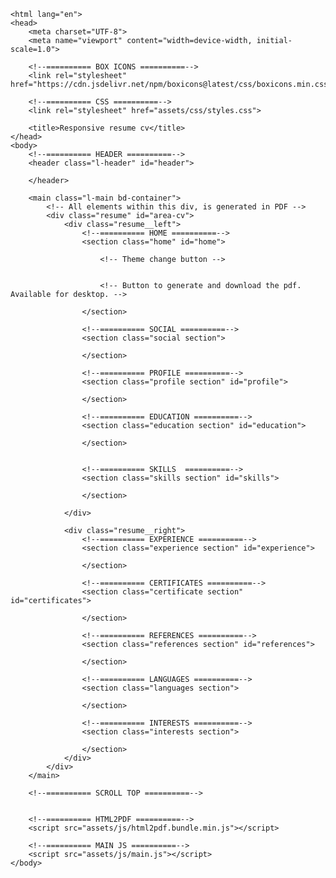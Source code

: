 <!DOCTYPE html>
    <html lang="en">
    <head>
        <meta charset="UTF-8">
        <meta name="viewport" content="width=device-width, initial-scale=1.0">

        <!--========== BOX ICONS ==========-->
        <link rel="stylesheet" href="https://cdn.jsdelivr.net/npm/boxicons@latest/css/boxicons.min.css">

        <!--========== CSS ==========-->
        <link rel="stylesheet" href="assets/css/styles.css">

        <title>Responsive resume cv</title>
    </head>
    <body>
        <!--========== HEADER ==========-->
        <header class="l-header" id="header">
            
        </header>

        <main class="l-main bd-container">
            <!-- All elements within this div, is generated in PDF -->
            <div class="resume" id="area-cv">
                <div class="resume__left">
                    <!--========== HOME ==========-->
                    <section class="home" id="home">
                        
                        <!-- Theme change button -->
                        
    
                        <!-- Button to generate and download the pdf. Available for desktop. -->

                    </section>          
                    
                    <!--========== SOCIAL ==========-->
                    <section class="social section">
                        
                    </section>

                    <!--========== PROFILE ==========-->
                    <section class="profile section" id="profile">
                        
                    </section>
                    
                    <!--========== EDUCATION ==========-->
                    <section class="education section" id="education">
                        
                    </section>


                    <!--========== SKILLS  ==========-->
                    <section class="skills section" id="skills">
                        
                    </section>

                </div>

                <div class="resume__right">
                    <!--========== EXPERIENCE ==========-->
                    <section class="experience section" id="experience">
                        
                    </section>

                    <!--========== CERTIFICATES ==========-->
                    <section class="certificate section" id="certificates">
                        
                    </section>

                    <!--========== REFERENCES ==========-->
                    <section class="references section" id="references">
                        
                    </section>

                    <!--========== LANGUAGES ==========-->
                    <section class="languages section">
                        
                    </section>
                    
                    <!--========== INTERESTS ==========-->
                    <section class="interests section">
                        
                    </section>
                </div>
            </div>        
        </main>

        <!--========== SCROLL TOP ==========-->
        

        <!--========== HTML2PDF ==========-->
        <script src="assets/js/html2pdf.bundle.min.js"></script>

        <!--========== MAIN JS ==========-->
        <script src="assets/js/main.js"></script>
    </body>
</html>

